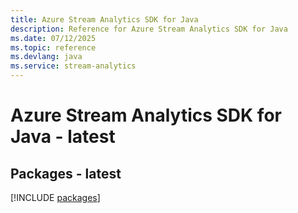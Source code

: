 ```yaml
---
title: Azure Stream Analytics SDK for Java
description: Reference for Azure Stream Analytics SDK for Java
ms.date: 07/12/2025
ms.topic: reference
ms.devlang: java
ms.service: stream-analytics
---
```

# Azure Stream Analytics SDK for Java - latest
## Packages - latest
[!INCLUDE [packages](stream-analytics-index.md)]